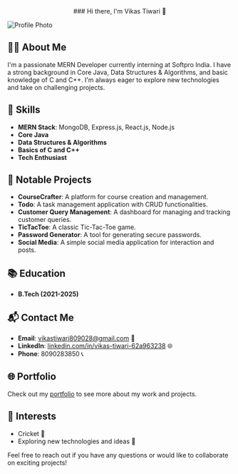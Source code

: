 <div align="center">
### Hi there, I'm Vikas Tiwari 👋
</div>

![Profile Photo](https://www.google.com/url?sa=i&url=https%3A%2F%2Fyushi95.medium.com%2Fhow-to-create-a-beautiful-readme-for-your-github-profile-36957caa711c&psig=AOvVaw2UshXiKzOOq1FM8Ly56b5n&ust=1725803156091000&source=images&cd=vfe&opi=89978449&ved=0CBQQjRxqFwoTCJiF0vL7sIgDFQAAAAAdAAAAABAE) <!-- Replace with your actual photo URL -->

## 👨‍💻 About Me
I'm a passionate MERN Developer currently interning at Softpro India. I have a strong background in Core Java, Data Structures & Algorithms, and basic knowledge of C and C++. I'm always eager to explore new technologies and take on challenging projects.

## 🚀 Skills
- **MERN Stack**: MongoDB, Express.js, React.js, Node.js
- **Core Java**
- **Data Structures & Algorithms**
- **Basics of C and C++**
- **Tech Enthusiast**

## 🌟 Notable Projects
- **CourseCrafter**: A platform for course creation and management.
- **Todo**: A task management application with CRUD functionalities.
- **Customer Query Management**: A dashboard for managing and tracking customer queries.
- **TicTacToe**: A classic Tic-Tac-Toe game.
- **Password Generator**: A tool for generating secure passwords.
- **Social Media**: A simple social media application for interaction and posts.

## 📚 Education
- **B.Tech (2021-2025)**

## 📬 Contact Me
- **Email**: [vikastiwari809028@gmail.com](mailto:vikastiwari809028@gmail.com) 📧
- **LinkedIn**: [linkedin.com/in/vikas-tiwari-62a963238](https://linkedin.com/in/vikas-tiwari-62a963238) 🌐
- **Phone**: 8090283850 📞

## 🌐 Portfolio
Check out my [portfolio](https://portfolio-zeta-gules-48.vercel.app/) to see more about my work and projects.

## 🎯 Interests
- Cricket 🏏
- Exploring new technologies and ideas 🌟

Feel free to reach out if you have any questions or would like to collaborate on exciting projects!

